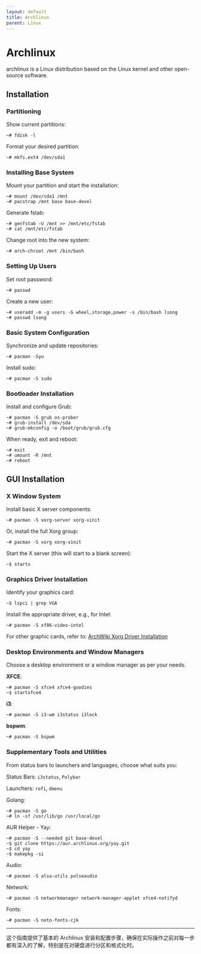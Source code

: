 ```yaml
---
layout: default
title: Archlinux
parent: Linux
---
```


# Archlinux

archlinux is a Linux distribution based on the Linux kernel and other open-source software.

## Installation

### Partitioning

Show current partitions:

```shell
~# fdisk -l
```

Format your desired partition:

```shell
~# mkfs.ext4 /dev/sda1
```

### Installing Base System

Mount your partition and start the installation:

```shell
~# mount /dev/sda1 /mnt
~# pacstrap /mnt base base-devel
```

Generate fstab:

```shell
~# genfstab -U /mnt >> /mnt/etc/fstab
~# cat /mnt/etc/fstab
```

Change root into the new system:

```shell
~# arch-chroot /mnt /bin/bash
```

### Setting Up Users

Set root password:

```shell
~# passwd
```

Create a new user:

```shell
~# useradd -m -g users -G wheel,storage,power -s /bin/bash lsong
~# passwd lsong
```

### Basic System Configuration

Synchronize and update repositories:

```shell
~# pacman -Syu
```

Install sudo:

```shell
~# pacman -S sudo
```

### Bootloader Installation

Install and configure Grub:

```shell
~# pacman -S grub os-prober
~# grub-install /dev/sda
~# grub-mkconfig -o /boot/grub/grub.cfg
```

When ready, exit and reboot:

```shell
~# exit
~# umount -R /mnt
~# reboot
```

## GUI Installation

### X Window System

Install basic X server components:

```shell
~# pacman -S xorg-server xorg-xinit
```

Or, install the full Xorg group:

```shell
~# pacman -S xorg xorg-xinit
```

Start the X server (this will start to a blank screen):

```shell
~$ startx
```

### Graphics Driver Installation

Identify your graphics card:

```shell
~$ lspci | grep VGA
```

Install the appropriate driver, e.g., for Intel:

```shell
~# pacman -S xf86-video-intel
```

For other graphic cards, refer to: [ArchWiki Xorg Driver Installation](https://wiki.archlinux.org/index.php/Xorg#Driver_installation)

### Desktop Environments and Window Managers

Choose a desktop environment or a window manager as per your needs.

**XFCE**:

```shell
~# pacman -S xfce4 xfce4-goodies
~$ startxfce4
```

**i3**:

```shell
~# pacman -S i3-wm i3status i3lock
```

**bspwm**:

```shell
~# pacman -S bspwm
```

### Supplementary Tools and Utilities

From status bars to launchers and languages, choose what suits you:

Status Bars: `i3status`, `Polybar`

Launchers: `rofi`, `dmenu`

Golang:

```shell
~# pacman -S go
~# ln -sf /usr/lib/go /usr/local/go
```

AUR Helper - Yay:

```shell
~# pacman -S --needed git base-devel
~$ git clone https://aur.archlinux.org/yay.git
~$ cd yay
~$ makepkg -si
```

Audio:

```shell
~# pacman -S alsa-utils pulseaudio
```

Network:

```shell
~# pacman -S networkmanager network-manager-applet xfce4-notifyd
```

Fonts:

```shell
~# pacman -S noto-fonts-cjk
```

---

这个指南提供了基本的 Archlinux 安装和配置步骤，确保在实际操作之前对每一步都有深入的了解，特别是在对硬盘进行分区和格式化时。